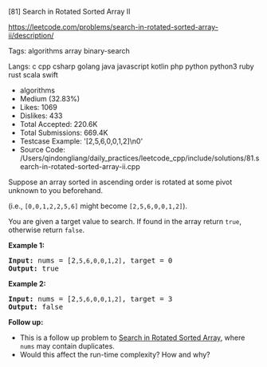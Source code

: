 [81] Search in Rotated Sorted Array II  

https://leetcode.com/problems/search-in-rotated-sorted-array-ii/description/

Tags:   algorithms   array   binary-search 

Langs:  c   cpp   csharp   golang   java   javascript   kotlin   php   python   python3   ruby   rust   scala   swift 

* algorithms
* Medium (32.83%)
* Likes:    1069
* Dislikes: 433
* Total Accepted:    220.6K
* Total Submissions: 669.4K
* Testcase Example:  '[2,5,6,0,0,1,2]\n0'
* Source Code:       /Users/qindongliang/daily_practices/leetcode_cpp/include/solutions/81.search-in-rotated-sorted-array-ii.cpp

<p>Suppose an array sorted in ascending order is rotated at some pivot unknown to you beforehand.</p>

<p>(i.e., <code>[0,0,1,2,2,5,6]</code> might become <code>[2,5,6,0,0,1,2]</code>).</p>

<p>You are given a target value to search. If found in the array return <code>true</code>, otherwise return <code>false</code>.</p>

<p><strong>Example 1:</strong></p>

<pre>
<strong>Input:</strong> nums = [2<code>,5,6,0,0,1,2]</code>, target = 0
<strong>Output:</strong> true
</pre>

<p><strong>Example 2:</strong></p>

<pre>
<strong>Input:</strong> nums = [2<code>,5,6,0,0,1,2]</code>, target = 3
<strong>Output:</strong> false</pre>

<p><strong>Follow up:</strong></p>

<ul>
	<li>This is a follow up problem to&nbsp;<a href="/problems/search-in-rotated-sorted-array/description/">Search in Rotated Sorted Array</a>, where <code>nums</code> may contain duplicates.</li>
	<li>Would this affect the run-time complexity? How and why?</li>
</ul>

